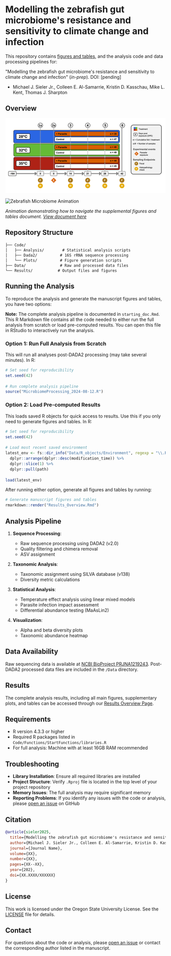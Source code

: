 # Modelling the zebrafish gut microbiome's resistance and sensitivity to climate change and infection

This repository contains [figures and tables](https://sielerjm.github.io/Sieler2025__ZF_Temperature_Parasite/Results_Overview.html), and the analysis code and data processing pipelines for:

"Modelling the zebrafish gut microbiome's resistance and sensitivity to climate change and infection" (*in-prep*). DOI: [pending]
* Michael J. Sieler Jr., Colleen E. Al-Samarrie, Kristin D. Kasschau, Mike L. Kent, Thomas J. Sharpton

## Overview

![Experimental Design Overview](ExperimentalDesignSchematic.png)

![Zebrafish Microbiome Animation](Media/0210/0210.gif)

*Animation demonstrating how to navigate the supplemental figures and tables document. [View document here](https://sielerjm.github.io/Sieler2025__ZF_Temperature_Parasite/Results_Overview.html)*

## Repository Structure

    ├── Code/
    │   ├── Analysis/        # Statistical analysis scripts
    │   ├── Dada2/          # 16S rRNA sequence processing
    │   └── Plots/          # Figure generation scripts
    ├── Data/               # Raw and processed data files
    └── Results/           # Output files and figures

## Running the Analysis

To reproduce the analysis and generate the manuscript figures and tables, you have two options:

**Note:** The complete analysis pipeline is documented in `starting_doc.Rmd`. This R Markdown file contains all the code needed to either run the full analysis from scratch or load pre-computed results. You can open this file in RStudio to interactively run the analysis.

### Option 1: Run Full Analysis from Scratch
This will run all analyses post-DADA2 processing (may take several minutes). In R:

```r
# Set seed for reproducibility
set.seed(42)

# Run complete analysis pipeline
source("MicrobiomeProcessing_2024-08-12.R")
```

### Option 2: Load Pre-computed Results
This loads saved R objects for quick access to results. Use this if you only need to generate figures and tables. In R:

```r
# Set seed for reproducibility
set.seed(42)

# Load most recent saved environment
latest_env <- fs::dir_info("Data/R_objects/Environment", regexp = "\\.RData$") %>% 
  dplyr::arrange(dplyr::desc(modification_time)) %>% 
  dplyr::slice(1) %>% 
  dplyr::pull(path)

load(latest_env)
```

After running either option, generate all figures and tables by running:

```r
# Generate manuscript figures and tables
rmarkdown::render("Results_Overview.Rmd")
```

## Analysis Pipeline

1. **Sequence Processing**:
   - Raw sequence processing using DADA2 (v2.0)
   - Quality filtering and chimera removal
   - ASV assignment

2. **Taxonomic Analysis**:
   - Taxonomic assignment using SILVA database (v138)
   - Diversity metric calculations

3. **Statistical Analysis**:
   - Temperature effect analysis using linear mixed models
   - Parasite infection impact assessment
   - Differential abundance testing (MaAsLin2)

4. **Visualization**:
   - Alpha and beta diversity plots
   - Taxonomic abundance heatmap

## Data Availability

Raw sequencing data is available at [NCBI BioProject PRJNA1219243](https://www.ncbi.nlm.nih.gov/bioproject/PRJNA1219243). Post-DADA2 processed data files are included in the `/Data` directory.

## Results

The complete analysis results, including all main figures, supplementary plots, and tables can be accessed through our [Results Overview Page](https://sielerjm.github.io/Sieler2025__ZF_Temperature_Parasite/Results_Overview.html).

## Requirements

- R version 4.3.3 or higher
- Required R packages listed in `Code/Functions/StartFunctions/libraries.R`
- For full analysis: Machine with at least 16GB RAM recommended

## Troubleshooting

* **Library Installation**: Ensure all required libraries are installed
* **Project Structure**: Verify `.Rproj` file is located in the top level of your project repository
* **Memory Issues**: The full analysis may require significant memory
* **Reporting Problems**: If you identify any issues with the code or analysis, please [open an issue](https://github.com/sielerjm/Sieler2025__ZF_Temperature_Parasite/issues) on GitHub

## Citation

```bibtex
@article{sieler2025,
  title={Modelling the zebrafish gut microbiome's resistance and sensitivity to climate change and infection},
  author={Michael J. Sieler Jr., Colleen E. Al-Samarrie, Kristin D. Kasschau, Mike L. Kent, Thomas J. Sharpton},
  journal={Journal Name},
  volume={XX},
  number={XX},
  pages={XX--XX},
  year={202},
  doi={XX.XXXX/XXXXXX}
}
```
## License

This work is licensed under the Oregon State University License. See the [LICENSE](LICENSE.md) file for details.

## Contact

For questions about the code or analysis, please [open an issue](https://github.com/sielerjm/Sieler2025__ZF_Temperature_Parasite/issues) or contact the corresponding author listed in the manuscript.

